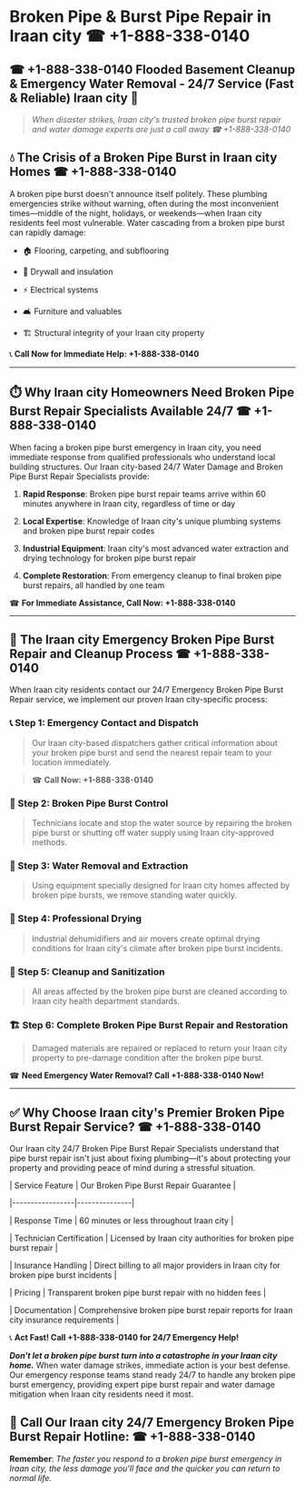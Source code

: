 # Broken Pipe & Burst Pipe Repair in Iraan city ☎ +1-888-338-0140  
## ☎ +1-888-338-0140 Flooded Basement Cleanup & Emergency Water Removal - 24/7 Service (Fast & Reliable) Iraan city 🚨  

> *When disaster strikes, Iraan city's trusted broken pipe burst repair and water damage experts are just a call away ☎ +1-888-338-0140*  

## 💧 The Crisis of a Broken Pipe Burst in Iraan city Homes ☎ +1-888-338-0140  

A broken pipe burst doesn't announce itself politely. These plumbing emergencies strike without warning, often during the most inconvenient times—middle of the night, holidays, or weekends—when Iraan city residents feel most vulnerable. Water cascading from a broken pipe burst can rapidly damage:  

* 🏠 Flooring, carpeting, and subflooring  
* 🧱 Drywall and insulation  
* ⚡ Electrical systems  
* 🛋️ Furniture and valuables  
* 🏗️ Structural integrity of your Iraan city property  

📞 **Call Now for Immediate Help: +1-888-338-0140**  

---  

## ⏱️ Why Iraan city Homeowners Need Broken Pipe Burst Repair Specialists Available 24/7 ☎ +1-888-338-0140  

When facing a broken pipe burst emergency in Iraan city, you need immediate response from qualified professionals who understand local building structures. Our Iraan city-based 24/7 Water Damage and Broken Pipe Burst Repair Specialists provide:  

1. **Rapid Response**: Broken pipe burst repair teams arrive within 60 minutes anywhere in Iraan city, regardless of time or day  
2. **Local Expertise**: Knowledge of Iraan city's unique plumbing systems and broken pipe burst repair codes  
3. **Industrial Equipment**: Iraan city's most advanced water extraction and drying technology for broken pipe burst repair  
4. **Complete Restoration**: From emergency cleanup to final broken pipe burst repairs, all handled by one team  

☎ **For Immediate Assistance, Call Now: +1-888-338-0140**  

---  

## 🔧 The Iraan city Emergency Broken Pipe Burst Repair and Cleanup Process ☎ +1-888-338-0140  

When Iraan city residents contact our 24/7 Emergency Broken Pipe Burst Repair service, we implement our proven Iraan city-specific process:  

### 📞 Step 1: Emergency Contact and Dispatch  
> Our Iraan city-based dispatchers gather critical information about your broken pipe burst and send the nearest repair team to your location immediately.  
> ☎ **Call Now: +1-888-338-0140**  

### 🚿 Step 2: Broken Pipe Burst Control  
> Technicians locate and stop the water source by repairing the broken pipe burst or shutting off water supply using Iraan city-approved methods.  

### 🌊 Step 3: Water Removal and Extraction  
> Using equipment specially designed for Iraan city homes affected by broken pipe bursts, we remove standing water quickly.  

### 💨 Step 4: Professional Drying  
> Industrial dehumidifiers and air movers create optimal drying conditions for Iraan city's climate after broken pipe burst incidents.  

### 🧼 Step 5: Cleanup and Sanitization  
> All areas affected by the broken pipe burst are cleaned according to Iraan city health department standards.  

### 🏗️ Step 6: Complete Broken Pipe Burst Repair and Restoration  
> Damaged materials are repaired or replaced to return your Iraan city property to pre-damage condition after the broken pipe burst.  

☎ **Need Emergency Water Removal? Call +1-888-338-0140 Now!**  

---  

## ✅ Why Choose Iraan city's Premier Broken Pipe Burst Repair Service? ☎ +1-888-338-0140  

Our Iraan city 24/7 Broken Pipe Burst Repair Specialists understand that pipe burst repair isn't just about fixing plumbing—it's about protecting your property and providing peace of mind during a stressful situation.  

| Service Feature | Our Broken Pipe Burst Repair Guarantee |  
|-----------------|---------------|  
| Response Time | 60 minutes or less throughout Iraan city |  
| Technician Certification | Licensed by Iraan city authorities for broken pipe burst repair |  
| Insurance Handling | Direct billing to all major providers in Iraan city for broken pipe burst incidents |  
| Pricing | Transparent broken pipe burst repair with no hidden fees |  
| Documentation | Comprehensive broken pipe burst repair reports for Iraan city insurance requirements |  

📞 **Act Fast! Call +1-888-338-0140 for 24/7 Emergency Help!**  

***Don't let a broken pipe burst turn into a catastrophe in your Iraan city home.*** When water damage strikes, immediate action is your best defense. Our emergency response teams stand ready 24/7 to handle any broken pipe burst emergency, providing expert pipe burst repair and water damage mitigation when Iraan city residents need it most.  

## 📱 Call Our Iraan city 24/7 Emergency Broken Pipe Burst Repair Hotline: ☎ +1-888-338-0140  

**Remember**: *The faster you respond to a broken pipe burst emergency in Iraan city, the less damage you'll face and the quicker you can return to normal life.*